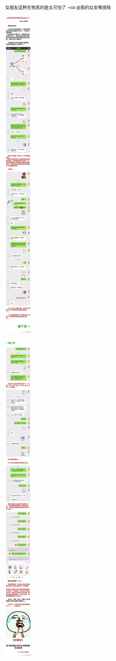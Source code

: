 

女朋友这种生物真的是太可怕了 -via @我的女友嘴很贱

![07ed36fbf84244a984be16c6ff9712e3.jpg](https://raw.githubusercontent.com/wxlzmt/cdn1/master/ext/qw/groups/40012/07ed36fbf84244a984be16c6ff9712e3.jpg)

![408b99e434ed425386475b6f7496883d.jpg](https://raw.githubusercontent.com/wxlzmt/cdn1/master/ext/qw/groups/40012/408b99e434ed425386475b6f7496883d.jpg)



